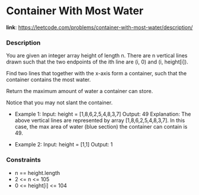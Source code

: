# Container With Most Water

**link**: https://leetcode.com/problems/container-with-most-water/description/

### Description

You are given an integer array height of length n. There are n vertical lines drawn such that the two endpoints of the ith line are (i, 0) and (i, height[i]).

Find two lines that together with the x-axis form a container, such that the container contains the most water.

Return the maximum amount of water a container can store.

Notice that you may not slant the container.

- Example 1:
Input: height = [1,8,6,2,5,4,8,3,7]
Output: 49
Explanation: The above vertical lines are represented by array [1,8,6,2,5,4,8,3,7]. In this case, the max area of water (blue section) the container can contain is 49.

- Example 2:
Input: height = [1,1]
Output: 1

### Constraints

- n == height.length
- 2 <= n <= 105
- 0 <= height[i] <= 104